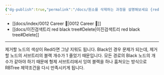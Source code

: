 ```yaml
---
{"dg-publish":true,"permalink":"/docs/원소를 삭제하는 과정을 설명해보세요 {red black tree}/","title":"원소를 삭제하는 과정을 설명해보세요 {red black tree}"}
---
```


- [[docs/index/0012 Career 💼\|0012 Career 💼]]
- [[docs/이진검색트리 red black tree#Delete\|이진검색트리 red black tree#Delete]]
---
제거할 노드의 색상이 Red라면 그냥 지워도 됩니다. Black인 경우 문제가 되는데, 제거할 노드의 서브트리의 블랙 개수가 1 줄었기 때문입니다. 모든 경로의 Black 노드의 개수가 같아야 하기 때문에 형제 서브트리에서 잉여 블랙을 하나 훔쳐오는 방식으로 RBTree 제약조건을 다시 만족시키게 됩니다.
